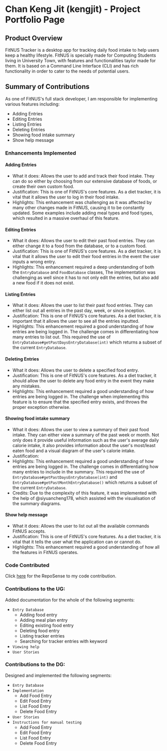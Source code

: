 # Chan Keng Jit (kengjit) - Project Portfolio Page

## Product Overview
FitNUS Tracker is a desktop app for tracking daily food intake to help users keep a healthy lifestyle. 
FitNUS is specially made for Computing Students living in University Town, with features and 
functionalities taylor made for them. It is based on a Command Line Interface (CLI) and has 
rich functionality in order to cater to the needs of potential users.


## Summary of Contributions

As one of FitNUS's full stack developer, I am responsible for implementing various features including:

- Adding Entries
- Editing Entries
- Listing Entries
- Deleting Entries
- Showing food intake summary
- Show help message

### Enhancements Implemented

#### Adding Entries

- What it does: Allows the user to add and track their food intake. They can do so either by choosing from our
extensive database of foods, or create their own custom food.
- Justification: This is one of FitNUS's core features. As a diet tracker, it is vital that it allows the user
to log in their food intake.
- Highlights: This enhancement was challenging as it was affected by many other changes made in FitNUS, causing it
to be constantly updated. Some examples include adding meal types and food types, which resulted in a massive overhaul
of this feature.

#### Editing Entries

- What it does: Allows the user to edit their past food entries. They can either change it to a food from the 
database, or to a custom food.
- Justification: This is one of FitNUS's core features. As a diet tracker, it is vital that it allows the user
  to edit their food entries in the event the user inputs a wrong entry.
- Highlights: This enhancement required a deep understanding of both the `EntryDatabase` and `FoodDatabase` classes,
The implementation was challenging as well since it has to not only edit the entries, but also add a new food if it 
does not exist.

#### Listing Entries

- What it does: Allows the user to list their past food entries. They can either list out all entries in the past day,
week, or since inception.
- Justification: This is one of FitNUS's core features. As a diet tracker, it is important that it allows the user
to see all the entries inputted.
- Highlights: This enhancement required a good understanding of how entries are being logged in. The challenge comes in 
differentiating how many entries to list out. This required the use of `EntryDatabase#getPastDaysEntryDatabase(int)`
which returns a subset of the current `EntryDatabase`. 

#### Deleting Entries

- What it does: Allows the user to delete a specified food entry.
- Justification: This is one of FitNUS's core features. As a diet tracker, it should allow the user to
delete any food entry in the event they make any mistakes.
- Highlights: This enhancement required a good understanding of how entries are being logged in. The challenge when 
implementing this feature is to ensure that the specified entry exists, and throws the proper exception otherwise.

#### Showing food intake summary

- What it does: Allows the user to view a summary of their past food intake. They can either view a summary of the
  past week or month. Not only does it provide useful information such as the user's average daily calorie intake, it also
provides information about the user's most/least eaten food and a visual diagram of the user's calorie intake.
- Justification: 
- Highlights: This enhancement required a good understanding of how entries are being logged in. The challenge comes in
  differentiating how many entries to include in the summary. This required the use of 
`EntryDatabase#getPastDaysEntryDatabase(int)` and `EntryDatabase#getPastMonthEntryDatabase()` which returns a subset of 
the current `EntryDatabase`.
- Credits: Due to the complexity of this feature, it was implemented with the help of @siyuancheng178, which assisted
with the visualisation of the summary diagrams.

#### Show help message

- What it does: Allows the user to list out all the available commands FitNUS accepts. 
- Justification: This is one of FitNUS's core features. As a diet tracker, it is vital that it tells the user what
the application can or cannot do.
- Highlights: This enhancement required a good understanding of how all the features in FitNUS operates. 


### Code Contributed

Click
[here](https://nus-cs2113-ay2122s1.github.io/tp-dashboard/?search=kengjit&sort=groupTitle&sortWithin=title&timeframe=commit&mergegroup=&groupSelect=groupByRepos&breakdown=true&checkedFileTypes=docs~functional-code~test-code~other&since=2021-09-25&tabOpen=true&tabType=authorship&tabAuthor=kengjit&tabRepo=AY2122S1-CS2113T-W12-1%2Ftp%5Bmaster%5D&authorshipIsMergeGroup=false&authorshipFileTypes=docs~functional-code~test-code&authorshipIsBinaryFileTypeChecked=false)
for the RepoSense to my code contribution.


### Contributions to the UG:
Added documentation for the whole of the following segments:
- `Entry Database`
  - Adding food entry
  - Adding meal plan entry
  - Editing existing food entry
  - Deleting food entry
  - Listing tracker entries
  - Searching for tracker entries with keyword
- `Viewing help` 
- `User Stories`

### Contributions to the DG:
Designed and implemented the following segments:
- `Entry Database`
- `Implementation`
  - Add Food Entry
  - Edit Food Entry
  - List Food Entry
  - Delete Food Entry
- `User Stories`
- `Instructions for manual testing`
  - Add Food Entry
  - Edit Food Entry
  - List Food Entry
  - Delete Food Entry
